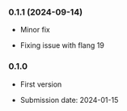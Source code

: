 ### 0.1.1 (2024-09-14)

* Minor fix

* Fixing issue with flang 19

### 0.1.0 

* First version

* Submission date: 	2024-01-15